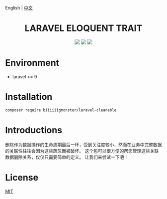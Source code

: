 English | [中文](./README-CN.md)

<div align="center">

# LARAVEL ELOQUENT TRAIT

<p>
    <a href="https://github.com/biiiiiigmonster/laravel-cleanable/blob/master/LICENSE"><img src="https://img.shields.io/badge/license-MIT-7389D8.svg?style=flat" ></a>
    <a href="https://github.com/biiiiiigmonster/laravel-cleanable/releases" ><img src="https://img.shields.io/github/release/biiiiiigmonster/laravel-cleanable.svg?color=4099DE" /></a> 
    <a href="https://packagist.org/packages/biiiiiigmonster/laravel-cleanable"><img src="https://img.shields.io/packagist/dt/biiiiiigmonster/laravel-cleanable.svg?color=" /></a> 
</p>

</div>



# Environment

- laravel >= 9


# Installation

```bash
composer require biiiiiigmonster/laravel-cleanable
```

# Introductions
删除作为数据操作的生命周期最后一环，受到关注度较小，然而在业务中完整数据的关联性往往会因为这些疏忽而被破坏。
这个包可以很方便的帮您管理这些关联数据删除关系，仅仅只需要简单的定义。
让我们来尝试一下吧！

# License
[MIT](./LICENSE)
